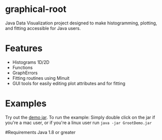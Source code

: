 # graphical-root
Java Data Visualization project designed to make histogramming, plotting, and fitting accessible for Java users.

# Features
- Histograms 1D/2D
- Functions
- GraphErrors
- Fitting routines using Minuit
- GUI tools for easily editing plot attributes and for fitting

# Examples
Try out the [demo jar](https://github.com/vkotsiuba99/graphical-root/tree/master/jars/GrootDemo.jar).
To run the example: Simply double click on the jar if you're a mac user, or if you're a linux user run ```java -jar GrootDemo.jar```

#Requirements
Java 1.8 or greater